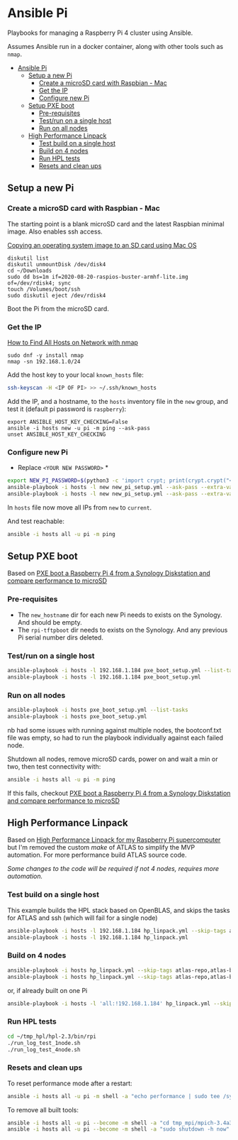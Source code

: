# Ansible Pi

Playbooks for managing a Raspberry Pi 4 cluster using Ansible. 

Assumes Ansible run in a docker container, along with other tools such as `nmap`.

- [Ansible Pi](#ansible-pi)
  - [Setup a new Pi](#setup-a-new-pi)
    - [Create a microSD card with Raspbian - Mac](#create-a-microsd-card-with-raspbian---mac)
    - [Get the IP](#get-the-ip)
    - [Configure new Pi](#configure-new-pi)
  - [Setup PXE boot](#setup-pxe-boot)
    - [Pre-requisites](#pre-requisites)
    - [Test/run on a single host](#testrun-on-a-single-host)
    - [Run on all nodes](#run-on-all-nodes)
  - [High Performance Linpack](#high-performance-linpack)
    - [Test build on a single host](#test-build-on-a-single-host)
    - [Build on 4 nodes](#build-on-4-nodes)
    - [Run HPL tests](#run-hpl-tests)
    - [Resets and clean ups](#resets-and-clean-ups)

## Setup a new Pi

### Create a microSD card with Raspbian - Mac

The starting point is a blank microSD card and the latest Raspbian minimal image. Also enables ssh access.

[Copying an operating system image to an SD card using Mac OS](https://www.raspberrypi.org/documentation/installation/installing-images/mac.md)

```
diskutil list
diskutil unmountDisk /dev/disk4
cd ~/Downloads
sudo dd bs=1m if=2020-08-20-raspios-buster-armhf-lite.img of=/dev/rdisk4; sync
touch /Volumes/boot/ssh
sudo diskutil eject /dev/rdisk4
```

Boot the Pi from the microSD card.

### Get the IP

[How to Find All Hosts on Network with nmap](https://osxdaily.com/2018/07/24/find-all-hosts-network-nmap/)

```
sudo dnf -y install nmap
nmap -sn 192.168.1.0/24
```

Add the host key to your local `known_hosts` file:

```bash
ssh-keyscan -H <IP OF PI> >> ~/.ssh/known_hosts
```

Add the IP, and a hostname, to the `hosts` inventory file in the `new` group, and test it (default pi password is `raspberry`):

```
export ANSIBLE_HOST_KEY_CHECKING=False
ansible -i hosts new -u pi -m ping --ask-pass
unset ANSIBLE_HOST_KEY_CHECKING
```


### Configure new Pi

* Replace `<YOUR NEW PASSWORD>` *

```bash
export NEW_PI_PASSWORD=$(python3 -c 'import crypt; print(crypt.crypt("<YOUR NEW PASSWORD>", crypt.mksalt(crypt.METHOD_SHA512)))')
ansible-playbook -i hosts -l new new_pi_setup.yml --ask-pass --extra-vars "new_pi_password=$NEW_PI_PASSWORD" --list-tasks
ansible-playbook -i hosts -l new new_pi_setup.yml --ask-pass --extra-vars "new_pi_password=$NEW_PI_PASSWORD"
```

In `hosts` file now move all IPs from `new` to `current`.

And test reachable:

```bash
ansible -i hosts all -u pi -m ping
```

## Setup PXE boot

Based on [PXE boot a Raspberry Pi 4 from a Synology Diskstation and compare performance to microSD](https://mikejmcfarlane.github.io/blog/2020/09/12/PXE-boot-raspberry-pi-4-from-synology-diskstation#setting-up-the-raspberry-pi-to-pxe-boot)

### Pre-requisites

+ The `new_hostname` dir for each new Pi needs to exists on the Synology. And should be empty.
+ The `rpi-tftpboot` dir needs to exists on the Synology. And any previous Pi serial number dirs deleted.

### Test/run on a single host

```bash
ansible-playbook -i hosts -l 192.168.1.184 pxe_boot_setup.yml --list-tasks
ansible-playbook -i hosts -l 192.168.1.184 pxe_boot_setup.yml
```

### Run on all nodes

```bash
ansible-playbook -i hosts pxe_boot_setup.yml --list-tasks
ansible-playbook -i hosts pxe_boot_setup.yml
```

nb had some issues with running against multiple nodes, the bootconf.txt file was empty, so had to run the playbook individually against each failed node.

Shutdown all nodes, remove microSD cards, power on and wait a min or two, then test connectivity with:

```bash
ansible -i hosts all -u pi -m ping
```

If this fails, checkout [PXE boot a Raspberry Pi 4 from a Synology Diskstation and compare performance to microSD](https://mikejmcfarlane.github.io/blog/2020/09/12/PXE-boot-raspberry-pi-4-from-synology-diskstation#setting-up-the-raspberry-pi-to-pxe-boot)


## High Performance Linpack

Based on [High Performance Linpack for my Raspberry Pi supercomputer](https://mikejmcfarlane.github.io/blog/2020/09/17/High-Performance-Linpack-for-raspberry-pi-supercomputer) but I'm removed the custom _make_ of ATLAS to simplify the MVP automation. For more performance build ATLAS source code.

*Some changes to the code will be required if not 4 nodes, requires more automation.*

### Test build on a single host

This example builds the HPL stack based on OpenBLAS, and skips the tasks for ATLAS and ssh (which will fail for a single node)

```bash
ansible-playbook -i hosts -l 192.168.1.184 hp_linpack.yml --skip-tags atlas-repo,atlas-build,ssh --list-tasks
ansible-playbook -i hosts -l 192.168.1.184 hp_linpack.yml
```

### Build on 4 nodes

```bash
ansible-playbook -i hosts hp_linpack.yml --skip-tags atlas-repo,atlas-build --list-tasks
ansible-playbook -i hosts hp_linpack.yml --skip-tags atlas-repo,atlas-build
```

or, if already built on one Pi

```bash
ansible-playbook -i hosts -l 'all:!192.168.1.184' hp_linpack.yml --skip-tags atlas-repo,atlas-build
```

### Run HPL tests

```bash
cd ~/tmp_hpl/hpl-2.3/bin/rpi
./run_log_test_1node.sh
./run_log_test_4node.sh
```

### Resets and clean ups

To reset performance mode after a restart:

```bash
ansible -i hosts all -u pi -m shell -a "echo performance | sudo tee /sys/devices/system/cpu/cpu0/cpufreq/scaling_governor"
```

To remove all built tools:

```bash
ansible -i hosts all -u pi --become -m shell -a "cd tmp_mpi/mpich-3.4a3/; sudo make arch=rpi uninstall; cd; rm -rf tmp_*"
ansible -i hosts all -u pi --become -m shell -a "sudo shutdown -h now"
```
